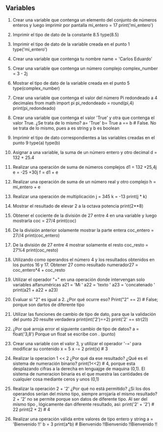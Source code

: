 ## Variables

1. Crear una variable que contenga un elemento del conjunto de números enteros y luego imprimir por pantalla
mi_entero = 17
print('mi_entero')

2. Imprimir el tipo de dato de la constante 8.5
type(8.5)

3. Imprimir el tipo de dato de la variable creada en el punto 1
type('mi_entero')

4. Crear una variable que contenga tu nombre
name = 'Carlos Eduardo'

5. Crear una variable que contenga un número complejo
complex_number = 3 - 2j

6. Mostrar el tipo de dato de la variable creada en el punto 5
type(complex_number)

7. Crear una variable que contenga el valor del número Pi redondeado a 4 decimales
from math import pi
pi_redondeado = round(pi,4)
print(pi_redondeado)

8. Crear una variable que contenga el valor 'True' y otra que contenga el valor True. ¿Se trata de lo mismo?
a= 'True'
b= True
a == b # False.  No se trata de lo mismo, pues a es string y b es boolean

9. Imprimir el tipo de dato correspondientes a las variables creadas en el punto 9
type(a)
type(b)

10. Asignar a una variable, la suma de un número entero y otro decimal
d = 132 + 25.4

11. Realizar una operación de suma de números complejos
d1 = 132 +25,4j
e = -25 +30j
f = d1 + e

12. Realizar una operación de suma de un número real y otro complejo
h = mi_entero + e

13. Realizar una operación de multiplicación
j = 345
k = -13
print(j * k)

14. Mostrar el resultado de elevar 2 a la octava potencia
print(2**8)

15. Obtener el cociente de la división de 27 entre 4 en una variable y luego mostrarla
coc = 27/4
print(coc)

16. De la división anterior solamente mostrar la parte entera
coc_entero = 27//4
print(coc_entero)

17. De la división de 27 entre 4 mostrar solamente el resto
coc_resto = 27%4
print(coc_resto)

18. Utilizando como operandos el número 4 y los resultados obtenidos en los puntos 16 y 17. Obtener 27 como resultado
numerador27 = coc_entero*4 + coc_resto

19. Utilizar el operador "+" en una operación donde intervengan solo variables alfanuméricas
a21 = 'Mi '
a22 = 'texto '
a23 = 'concatenado '
print(a21 + a22 + a23)

20. Evaluar si "2" es igual a 2. ¿Por qué ocurre eso?
Print("2" == 2) # False; porque son dartos de diferente tipo

21. Utilizar las funciones de cambio de tipo de dato, para que la validación del punto 20 resulte verdadera
print(int('2')==2)
print('2' == str(2))

22. ¿Por qué arroja error el siguiente cambio de tipo de datos? a = float('3,8')
Porque un float se escribe con . (punto)

23. Crear una variable con el valor 3, y utilizar el operador '-=' para modificar su contenido
x = 5
x -= 2
print(x) # 3

24. Realizar la operacion 1 << 2 ¿Por qué da ese resultado? ¿Qué es el sistema de numeración binario?
print(1<<2) # 4, porque esta desplazando cifras a la derecha en lenguajge de maquina (0,1).
El sistema de numeracion binaria es el que muestra las cantidades de cualquier cosa mediante ceros y unos (0,1)

25. Realizar la operación 2 + '2' ¿Por qué no está permitido? ¿Si los dos operandos serían del mismo tipo, siempre arrojaría el mismo resultado?
2 + '2' no se permite porque son datos de diferente tipo.
Al ser del mismo tipo , lógicamente dan diferente resultado, asi:
print('2' + '2') # 22
print(2 + 2) # 4

26. Realizar una operación válida entre valores de tipo entero y string
a = 'Bienvenido !!'
b = 3
print(a*b) # Bienvenido !!Bienvenido !!Bienvenido !!
